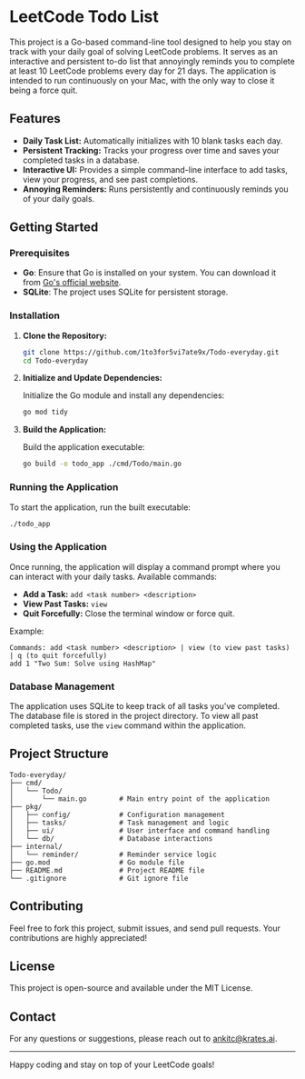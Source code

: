 # LeetCode Todo List

This project is a Go-based command-line tool designed to help you stay on track with your daily goal of solving LeetCode problems. It serves as an interactive and persistent to-do list that annoyingly reminds you to complete at least 10 LeetCode problems every day for 21 days. The application is intended to run continuously on your Mac, with the only way to close it being a force quit.

## Features

- **Daily Task List:** Automatically initializes with 10 blank tasks each day.
- **Persistent Tracking:** Tracks your progress over time and saves your completed tasks in a database.
- **Interactive UI:** Provides a simple command-line interface to add tasks, view your progress, and see past completions.
- **Annoying Reminders:** Runs persistently and continuously reminds you of your daily goals.

## Getting Started

### Prerequisites

- **Go**: Ensure that Go is installed on your system. You can download it from [Go's official website](https://golang.org/dl/).
- **SQLite**: The project uses SQLite for persistent storage.

### Installation

1. **Clone the Repository:**

   ```bash
   git clone https://github.com/1to3for5vi7ate9x/Todo-everyday.git
   cd Todo-everyday
   ```

2. **Initialize and Update Dependencies:**

   Initialize the Go module and install any dependencies:

   ```bash
   go mod tidy
   ```

3. **Build the Application:**

   Build the application executable:

   ```bash
   go build -o todo_app ./cmd/Todo/main.go
   ```

### Running the Application

To start the application, run the built executable:

```bash
./todo_app
```

### Using the Application

Once running, the application will display a command prompt where you can interact with your daily tasks. Available commands:

- **Add a Task:** `add <task number> <description>`
- **View Past Tasks:** `view`
- **Quit Forcefully:** Close the terminal window or force quit.

Example:

```text
Commands: add <task number> <description> | view (to view past tasks) | q (to quit forcefully)
add 1 "Two Sum: Solve using HashMap"
```

### Database Management

The application uses SQLite to keep track of all tasks you've completed. The database file is stored in the project directory. To view all past completed tasks, use the `view` command within the application.

## Project Structure

```
Todo-everyday/
├── cmd/
│   └── Todo/
│       └── main.go        # Main entry point of the application
├── pkg/
│   ├── config/            # Configuration management
│   ├── tasks/             # Task management and logic
│   ├── ui/                # User interface and command handling
│   └── db/                # Database interactions
├── internal/
│   └── reminder/          # Reminder service logic
├── go.mod                 # Go module file
├── README.md              # Project README file
└── .gitignore             # Git ignore file
```

## Contributing

Feel free to fork this project, submit issues, and send pull requests. Your contributions are highly appreciated!

## License

This project is open-source and available under the MIT License.

## Contact

For any questions or suggestions, please reach out to ankitc@krates.ai.

---

Happy coding and stay on top of your LeetCode goals!
```

